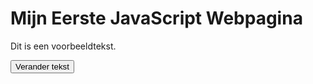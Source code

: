 <!DOCTYPE html>
<html>
<head>
    <title>JavaScript Voorbeeld</title>
</head>
<body>

<h1>Mijn Eerste JavaScript Webpagina</h1>

<p id="demo">Dit is een voorbeeldtekst.</p>

<button type="button" onclick="veranderTekst()">Verander tekst</button>

<script>
// JavaScript-code om de tekst te wijzigen wanneer op de knop wordt geklikt
function veranderTekst() {
    document.getElementById("demo").innerHTML = "De tekst is gewijzigd!";
}
</script>

</body>
</html>
